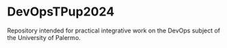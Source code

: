 # DevOpsTPup2024
Repository intended for practical integrative work on the DevOps subject of the University of Palermo.
